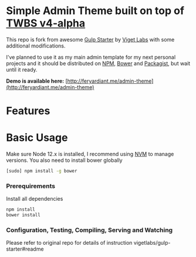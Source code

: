 # Simple Admin Theme built on top of [TWBS v4-alpha](https://github.com/twbs/bootstrap/tree/v4-dev)

This repo is fork from awesome [Gulp Starter](https://github.com/vigetlabs/gulp-starter) by [Viget Labs](https://github.com/vigetlabs) with some additional modifications.

I've planned to use it as my main admin template for my next personal projects and it should be distributed on [NPM](https://www.npmjs.com/), [Bower](http://bower.io/) and [Packagist](https://packagist.org/), but wait until it ready.

**Demo is available here:** [http://feryardiant.me/admin-theme](http://feryardiant.me/admin-theme)

# Features


# Basic Usage
Make sure Node 12.x is installed, I recommend using [NVM](https://github.com/creationix/nvm) to manage versions. You also need to install bower globally

```bash
[sudo] npm install -g bower
```

### Prerequirements
Install all dependencies

```bash
npm install
bower install
```

### Configuration, Testing, Compiling, Serving and Watching
Please refer to original repo for details of instruction vigetlabs/gulp-starter#readme

